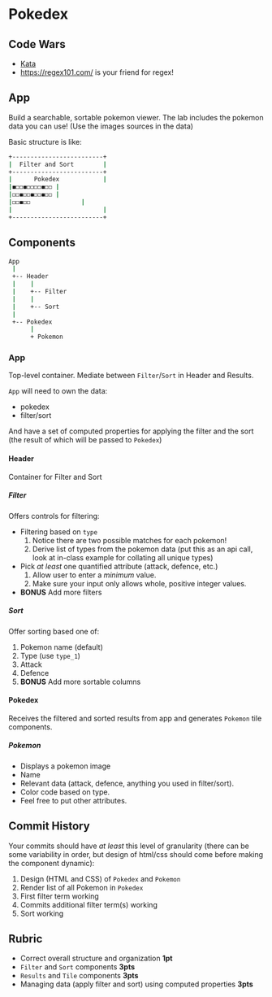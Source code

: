 Pokedex
===

## Code Wars

* [Kata](https://www.codewars.com/kata/simple-validation-of-a-username-with-regex)
* https://regex101.com/ is your friend for regex!

## App

Build a searchable, sortable pokemon viewer. The lab includes the pokemon data you can use! (Use the images sources in the data)

Basic structure is like:

```sh
+-------------------------+
|  Filter and Sort        |
+-------------------------+
|      Pokedex            |
|◼️◻️◻️◼️◻️◻️◻️◻️◼️◻️◻️ |
|◻️◻️◼️◻️◻️◼️◻️◻️◼️◻️◻️ |
|◻️◻️◼️◻️◻️              |
|                         |
+-------------------------+
```

## Components

```sh
App
 |
 +-- Header
 |    |
 |    +-- Filter
 |    |
 |    +-- Sort
 |
 +-- Pokedex
      |
      + Pokemon
```

### App

Top-level container. Mediate between `Filter`/`Sort` in Header and Results.

`App` will need to own the data:
* pokedex
* filter/sort

And have a set of computed properties for applying the filter and the sort (the result of which will be passed to `Pokedex`)

#### Header

Container for Filter and Sort

##### Filter

Offers controls for filtering:

* Filtering based on `type`
    1. Notice there are two possible matches for each pokemon!
    1. Derive list of types from the pokemon data (put this as an api call, look at in-class example for collating all unique types)
* Pick _at least_ one quantified attribute (attack, defence, etc.)
    1. Allow user to enter a _minimum_ value.
    1. Make sure your input only allows whole, positive integer values.
* **BONUS** Add more filters

##### Sort

Offer sorting based one of:

1. Pokemon name (default)
1. Type (use `type_1`)
1. Attack
1. Defence
1. **BONUS** Add more sortable columns

#### Pokedex

Receives the filtered and sorted results from app and generates `Pokemon` tile components.

##### Pokemon

* Displays a pokemon image
* Name
* Relevant data (attack, defence, anything you used in filter/sort). 
* Color code based on type. 
* Feel free to put other attributes.

## Commit History

Your commits should have _at least_ this level of granularity (there can be some variability in 
order, but design of html/css should come before making the component dynamic):

1. Design (HTML and CSS) of `Pokedex` and `Pokemon`
1. Render list of all Pokemon in `Pokedex`
1. First filter term working
1. Commits additional filter term(s) working
1. Sort working

## Rubric

* Correct overall structure and organization **1pt**
* `Filter` and `Sort` components **3pts**
* `Results` and `Tile` components **3pts**
* Managing data (apply filter and sort) using computed properties **3pts**
